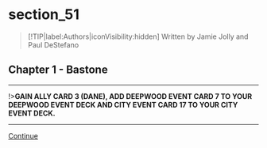 
# section_51

>[!TIP|label:Authors|iconVisibility:hidden]
>Written by Jamie Jolly and Paul DeStefano

## Chapter 1 - Bastone

---

!>**GAIN ALLY CARD 3 (DANE), ADD DEEPWOOD EVENT CARD 7 TO YOUR DEEPWOOD EVENT DECK AND CITY EVENT CARD 17 TO YOUR CITY EVENT DECK.** 

---

[Continue](output/chapter1/section_49.md)


